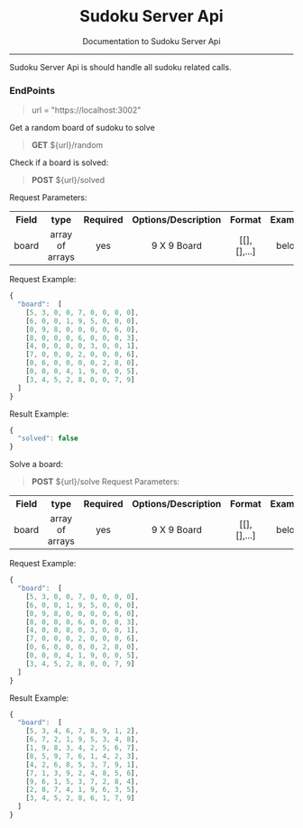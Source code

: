 <br />
<p align="center">
  <h1 align="center">Sudoku Server Api</h1>
  <p align="center">
    Documentation to Sudoku Server Api
  <hr>
  </p>
</p>

Sudoku Server Api is should handle all sudoku related calls.

### EndPoints
> url = "https://localhost:3002"


Get a random board of sudoku to solve
> **GET** ${url}/random

Check if a board is solved:
> **POST** ${url}/solved

Request Parameters:
<table style="text-align:center">
  <tr>
    <th>Field</th>
    <th>type</th>
    <th>Required</th>
    <th>Options/Description</th>
    <th>Format</th>
    <th>Example</th>
  </tr>
  <tr>
    <td>board</td>
    <td>array of arrays</td>
    <td>yes</td>
    <td>9 X 9 Board</td>
    <td>[[],[],...]</td>
    <td>below</td>
  </tr>
</table>


Request Example:
```js
{
  "board":  [
    [5, 3, 0, 0, 7, 0, 0, 0, 0],
    [6, 0, 0, 1, 9, 5, 0, 0, 0],
    [0, 9, 8, 0, 0, 0, 0, 6, 0],
    [8, 0, 0, 0, 6, 0, 0, 0, 3],
    [4, 0, 0, 8, 0, 3, 0, 0, 1],
    [7, 0, 0, 0, 2, 0, 0, 0, 6],
    [0, 6, 0, 0, 0, 0, 2, 8, 0],
    [0, 0, 0, 4, 1, 9, 0, 0, 5],
    [3, 4, 5, 2, 8, 0, 0, 7, 9]
  ]
}
```

Result Example:
```js
{
  "solved": false
}
``` 


Solve a board:

> **POST** ${url}/solve
Request Parameters:
<table style="text-align:center">
  <tr>
    <th>Field</th>
    <th>type</th>
    <th>Required</th>
    <th>Options/Description</th>
    <th>Format</th>
    <th>Example</th>
  </tr>
  <tr>
    <td>board</td>
    <td>array of arrays</td>
    <td>yes</td>
    <td>9 X 9 Board</td>
    <td>[[],[],...]</td>
    <td>below</td>
  </tr>
</table>

Request Example:
```js
{
  "board":  [
    [5, 3, 0, 0, 7, 0, 0, 0, 0],
    [6, 0, 0, 1, 9, 5, 0, 0, 0],
    [0, 9, 8, 0, 0, 0, 0, 6, 0],
    [8, 0, 0, 0, 6, 0, 0, 0, 3],
    [4, 0, 0, 8, 0, 3, 0, 0, 1],
    [7, 0, 0, 0, 2, 0, 0, 0, 6],
    [0, 6, 0, 0, 0, 0, 2, 8, 0],
    [0, 0, 0, 4, 1, 9, 0, 0, 5],
    [3, 4, 5, 2, 8, 0, 0, 7, 9]
  ]
}
``` 


Result Example:
```js
{
  "board":  [
    [5, 3, 4, 6, 7, 8, 9, 1, 2],
    [6, 7, 2, 1, 9, 5, 3, 4, 8],
    [1, 9, 8, 3, 4, 2, 5, 6, 7],
    [8, 5, 9, 7, 6, 1, 4, 2, 3],
    [4, 2, 6, 8, 5, 3, 7, 9, 1],
    [7, 1, 3, 9, 2, 4, 8, 5, 6],
    [9, 6, 1, 5, 3, 7, 2, 8, 4],
    [2, 8, 7, 4, 1, 9, 6, 3, 5],
    [3, 4, 5, 2, 8, 6, 1, 7, 9]
  ]
}
```



